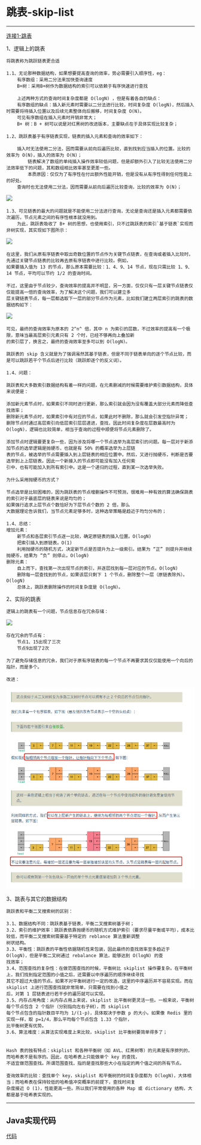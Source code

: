 # 跳表-skip-list

---
[连接1-跳表](https://spongecaptain.cool/post/datastracture/skiplist/)

1、逻辑上的跳表

    将跳表称为跳跃链表更合适

    1.1、无论那种数据结构，如果想要提高查询的效率，势必需要引入顺序性，eg：
        有序数组：采用二分法来加快查询速度
        B+树：采用B+树作为数据结构的索引可以依赖于有序快速进行查找

        上述两种方式的查询时间复杂度都是 O(logN) ，但是有着各自的缺点：
        有序数组的缺点：插入新元素时需要以二分法进行比较，时间复杂度 O(logN)，然后插入时需要将待插入位置以及后续元素整体向后搬移，时间复杂度 O(N)。
        可见有序数组在插入元素时开销非常大；
        B+ 树：B + 树可以说是对红黑树的改进版本，主要缺点在于具体实现比较复杂；

    1.2、跳跃表基于有序链表实现，链表的插入元素和查询的效率如下：

        插入时无法使用二分法，因而需要从前向后遍历比较，直到找到应当插入的位置。比较的效率为 O(N)，插入的效率为 O(N)；
            链表解决了数组的单纯插入操作效率较低问题，但是却额外引入了比较无法使用二分法效率低下的问题，其和数组相比效率甚至更差一些。
            本质原因：仅仅为了有序性在付出额外性能开销，但是没有从有序性得到任何性能上的好处。
        查询时也无法使用二分法，因而需要从前向后遍历比较查询，比较的效率为 O(N)；

![](https://spongecaptain.cool/images/img_dataStracture/image-20200804111819658.png)

    1.3、可见链表的最大的问题就是不能使用二分法进行查询，无论是查询还是插入元素都需要依次遍历，节点元素之间的有序性根本就没用到。
        为此，跳跃表吸收了 B+ 树的思想，也使用索引，只不过跳跃表的索引`基于链表`实现而非树实现，其实现如下图所示：

![](https://spongecaptain.cool/images/img_dataStracture/image-20200804112816024.png)

    在这里，我们从原有序链表中取出奇数位置的节点作为关键节点链表，在查询或者插入比较时，先通过关键节点链表的比较再去原有序链表中进行比较。例如，
    如果要插入值为 13 的节点，那么原本需要比较：1、4、9、14 节点，现在只需比较 1、9、14 节点，平均可以节约 1/2 的查询时间。

    不过，这里由于节点较少，查询效率的提高并不明显，另一方面，仅仅只有一层关键节点链表仅仅能提高一倍的查询效率，为了解决这个问题，我们可以建立多
    层关键链表节点，每一层都选取下一层的部分节点作为元素，比如我们建立两层索引的跳表的数据结构如下：

![](https://spongecaptain.cool/images/img_dataStracture/image-20200804113631837-6528751.png)
    
    可见，最终的查询效率为原本的 2^n^ 倍，其中 n 为索引的层数，不过效率的提高有一个极限，意味当最高层索引元素只有 2 个时，已经不够再向上叠加新
    的索引层了，换言之，最终的查询效率至多可以到 O(logN)。

    跳跃表的 skip 含义就是为了强调虽然其基于链表，但是不同于链表单向的逐个节点比较，而是可以跳跃若干个节点后进行比较（跳跃即逐个的反义词）。

    1.4、问题：

    跳跃表和大多数索引数据结构有着一样的问题，在元素删减的时候需要维护索引数据结构，具体来说便是：

    添加新元素节点时，如果索引不同时进行更新，那么索引就会因为没有覆盖大部分元素而降低查找效率；
    删除新元素节点时，如果索引中有对应的节点，如果此时不删除，那么就会引发空指针异常；
    删除节点时通过高层索引向低层索引层层递进，查找，因此时间复杂度在层数最高时为O(logN)，逻辑也比较简单，相当于查询的过程中顺便将节点元素删除了。

    添加节点时逻辑要更复杂一些，因为涉及将哪一个节点选举为高层索引的问题。每一层对于新添加节点的选举逻辑是抛硬币，也就是有 50% 的概率选举为上层链
    表的节点，被选举的节点需要插入到上层链表的相应位置中。然后，又进行抛硬币，判断是否要选举到上上层链表。因此一个新接入的节点即可能没有加入任何索
    引中，也有可能加入到所有索引中。这是一个递归的过程，直到某一次选举失败。

    为什么采用抛硬币的方式？

    节点选举是比较困难的，因为跳跃表的节点增删操作不可预测，很难用一种有效的算法确保跳表的索引对于最底层的链表来说是均匀的；
    如果强行追求上层节点个数恰好为下层节点个数的 2 倍，那么
    大数据理论告诉我们，当节点元素足够多时，这种选举策略是趋近于均匀分布的；
    
    1.4、总结：
    增加元素：
        新节点和各层索引节点逐一比较，确定原链表的插入位置。O(logN)
        把索引插入到原链表。O(1)
        利用抛硬币的随机方式，决定新节点是否提升为上一级索引。结果为 “正” 则提升并继续抛硬币，结果为 “负” 则停止。O(logN)
    删除元素：
        自上而下，查找第一次出现节点的索引，并逐层找到每一层对应的节点。O(logN)
        删除每一层查找到的节点，如果该层只剩下 1 个节点，删除整个一层（原链表除外）。O(logN)
        总体上，跳跃表删除操作的时间复杂度是 O(logN)。

2、实际的跳表

    逻辑上的跳表有一个问题，节点信息存在冗余存储：

![](https://spongecaptain.cool/images/img_dataStracture/image-20200804113631837.png)

    存在冗余的节点有：
        节点1、15出现了三次
        节点9出现了2次

    为了避免存储信息的冗余，我们对于原有序链表的每一个节点不再要求其仅仅能使用一个向后的指针，而是多个。

    改进：

![](photo/070501.png)


3、跳表与其它的数据结构

    跳跃表和平衡二叉搜索树的区别：

    3.1、数据结构不同：跳跃表基于链表，平衡二叉搜索树基于树；
    3.2、索引的维护效率：跳跃表依靠抛硬币的随机方式维护索引（要求尽量平衡或平均），成本比较低，而平衡二叉搜索树需要基于特定的 reblance 算法重新调整
    树状结构。
    3.3、平衡性：跳跃表的平衡性依据随机性来包装，因此最终的查找效率至多趋近于 O(logN)，但是平衡二叉树通过 rebalance 算法，能够达到 O(logN) 的查
    找效率；
    3.4、范围查找的复杂性：在做范围查找的时候，平衡树比 skiplist 操作要复杂。在平衡树上，我们找到指定范围的小值之后，还需要以中序遍历的顺序继续寻找
    其它不超过大值的节点。如果不对平衡树进行一定的改造，这里的中序遍历并不容易实现。而在 skiplist 上进行范围查找就非常简单，只需要在找到小值之
    后，对第 1 层链表进行若干步的遍历就可以实现。
    3.5、内存占用角度：从内存占用上来说，skiplist 比平衡树更灵活一些。一般来说，平衡树每个节点包含 2 个指针（分别指向左右子树），而 skiplist 
    每个节点包含的指针数目平均为 1/(1-p)，具体取决于参数 p 的大小。如果像 Redis 里的实现一样，取 p=1/4，那么平均每个节点包含 1.33 个指针，
    比平衡树更有优势。
    3.6、算法难度：从算法实现难度上来比较，skiplist 比平衡树要简单得多了；


    Hash 表的独有特点：skiplist 和各种平衡树（如 AVL、红黑树等）的元素是有序排列的，而哈希表不是有序的。因此，在哈希表上只能做单个 key 的查找，
    不适宜做范围查找。所谓范围查找，指的是查找那些大小在指定的两个值之间的所有节点。
    
    查询效率的比较：查找单个 key，skiplist 和平衡树的时间复杂度都为 O(logN)，大体相当；而哈希表在保持较低的哈希值冲突概率的前提下，查找时间复
    杂度接近 O (1)，性能更高一些。所以我们平常使用的各种 Map 或 dictionary 结构，大都是基于哈希表实现的。

---
## Java实现代码

[代码](skip_list/src/com/tmp/struct/Test.java)
